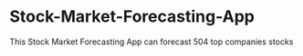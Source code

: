 # Stock-Market-Forecasting-App
This Stock Market Forecasting App can forecast  504 top companies stocks   

